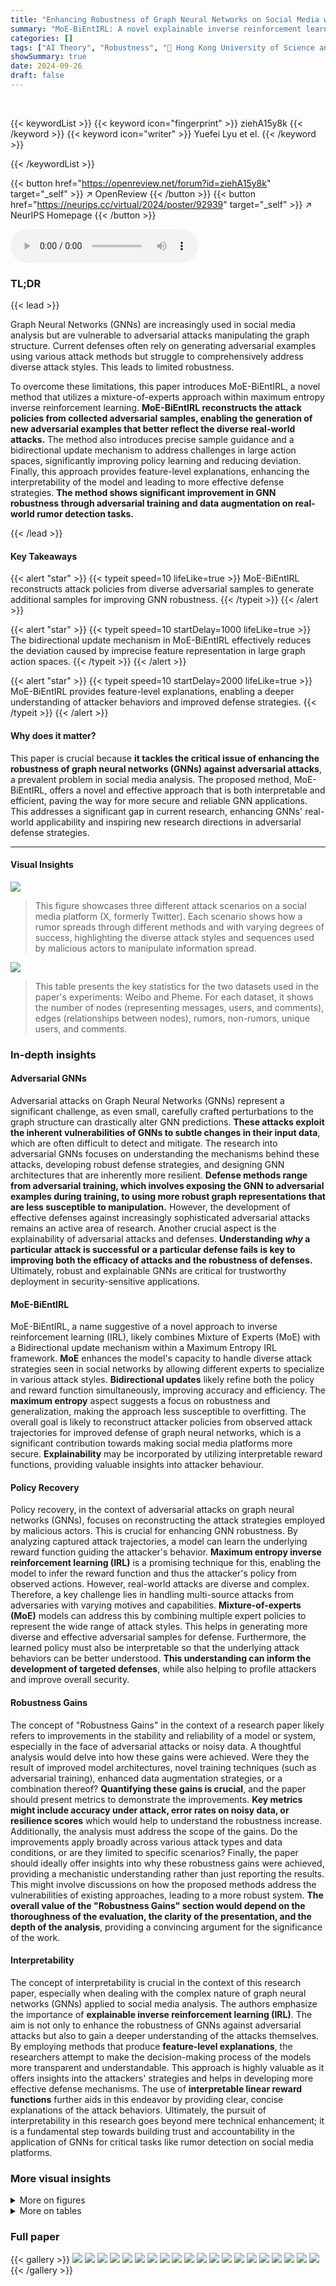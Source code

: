 ```yaml
---
title: "Enhancing Robustness of Graph Neural Networks on Social Media with Explainable Inverse Reinforcement Learning"
summary: "MoE-BiEntIRL: A novel explainable inverse reinforcement learning method enhances GNN robustness against diverse social media attacks by reconstructing attacker policies and generating more robust trai..."
categories: []
tags: ["AI Theory", "Robustness", "🏢 Hong Kong University of Science and Technology",]
showSummary: true
date: 2024-09-26
draft: false
---
```


<br>

{{< keywordList >}}
{{< keyword icon="fingerprint" >}} ziehA15y8k {{< /keyword >}}
{{< keyword icon="writer" >}} Yuefei Lyu et el. {{< /keyword >}}
 
{{< /keywordList >}}

{{< button href="https://openreview.net/forum?id=ziehA15y8k" target="_self" >}}
↗ OpenReview
{{< /button >}}
{{< button href="https://neurips.cc/virtual/2024/poster/92939" target="_self" >}}
↗ NeurIPS Homepage
{{< /button >}}


<audio controls>
    <source src="https://ai-paper-reviewer.com/ziehA15y8k/podcast.wav" type="audio/wav">
    Your browser does not support the audio element.
</audio>


### TL;DR


{{< lead >}}

Graph Neural Networks (GNNs) are increasingly used in social media analysis but are vulnerable to adversarial attacks manipulating the graph structure.  Current defenses often rely on generating adversarial examples using various attack methods but struggle to comprehensively address diverse attack styles.  This leads to limited robustness. 



To overcome these limitations, this paper introduces MoE-BiEntIRL, a novel method that utilizes a mixture-of-experts approach within maximum entropy inverse reinforcement learning. **MoE-BiEntIRL reconstructs the attack policies from collected adversarial samples, enabling the generation of new adversarial examples that better reflect the diverse real-world attacks.**  The method also introduces precise sample guidance and a bidirectional update mechanism to address challenges in large action spaces, significantly improving policy learning and reducing deviation. Finally, this approach provides feature-level explanations, enhancing the interpretability of the model and leading to more effective defense strategies. **The method shows significant improvement in GNN robustness through adversarial training and data augmentation on real-world rumor detection tasks.**

{{< /lead >}}


#### Key Takeaways

{{< alert "star" >}}
{{< typeit speed=10 lifeLike=true >}} MoE-BiEntIRL reconstructs attack policies from diverse adversarial samples to generate additional samples for improving GNN robustness. {{< /typeit >}}
{{< /alert >}}

{{< alert "star" >}}
{{< typeit speed=10 startDelay=1000 lifeLike=true >}} The bidirectional update mechanism in MoE-BiEntIRL effectively reduces the deviation caused by imprecise feature representation in large graph action spaces. {{< /typeit >}}
{{< /alert >}}

{{< alert "star" >}}
{{< typeit speed=10 startDelay=2000 lifeLike=true >}} MoE-BiEntIRL provides feature-level explanations, enabling a deeper understanding of attacker behaviors and improved defense strategies. {{< /typeit >}}
{{< /alert >}}

#### Why does it matter?
This paper is crucial because **it tackles the critical issue of enhancing the robustness of graph neural networks (GNNs) against adversarial attacks**, a prevalent problem in social media analysis.  The proposed method, MoE-BiEntIRL, offers a novel and effective approach that is both interpretable and efficient, paving the way for more secure and reliable GNN applications.  This addresses a significant gap in current research, enhancing GNNs' real-world applicability and inspiring new research directions in adversarial defense strategies.

------
#### Visual Insights



![](https://ai-paper-reviewer.com/ziehA15y8k/figures_1_1.jpg)

> This figure showcases three different attack scenarios on a social media platform (X, formerly Twitter). Each scenario shows how a rumor spreads through different methods and with varying degrees of success, highlighting the diverse attack styles and sequences used by malicious actors to manipulate information spread.





![](https://ai-paper-reviewer.com/ziehA15y8k/tables_7_1.jpg)

> This table presents the key statistics for the two datasets used in the paper's experiments: Weibo and Pheme.  For each dataset, it shows the number of nodes (representing messages, users, and comments), edges (relationships between nodes), rumors, non-rumors, unique users, and comments.





### In-depth insights


#### Adversarial GNNs
Adversarial attacks on Graph Neural Networks (GNNs) represent a significant challenge, as even small, carefully crafted perturbations to the graph structure can drastically alter GNN predictions.  **These attacks exploit the inherent vulnerabilities of GNNs to subtle changes in their input data**, which are often difficult to detect and mitigate.  The research into adversarial GNNs focuses on understanding the mechanisms behind these attacks, developing robust defense strategies, and designing GNN architectures that are inherently more resilient. **Defense methods range from adversarial training, which involves exposing the GNN to adversarial examples during training, to using more robust graph representations that are less susceptible to manipulation.**  However, the development of effective defenses against increasingly sophisticated adversarial attacks remains an active area of research.  Another crucial aspect is the explainability of adversarial attacks and defenses.  **Understanding *why* a particular attack is successful or a particular defense fails is key to improving both the efficacy of attacks and the robustness of defenses.**  Ultimately, robust and explainable GNNs are critical for trustworthy deployment in security-sensitive applications.

#### MoE-BiEntIRL
MoE-BiEntIRL, a name suggestive of a novel approach to inverse reinforcement learning (IRL), likely combines Mixture of Experts (MoE) with a Bidirectional update mechanism within a Maximum Entropy IRL framework.  **MoE** enhances the model's capacity to handle diverse attack strategies seen in social networks by allowing different experts to specialize in various attack styles.  **Bidirectional updates** likely refine both the policy and reward function simultaneously, improving accuracy and efficiency. The **maximum entropy** aspect suggests a focus on robustness and generalization, making the approach less susceptible to overfitting.  The overall goal is likely to reconstruct attacker policies from observed attack trajectories for improved defense of graph neural networks, which is a significant contribution towards making social media platforms more secure.  **Explainability** may be incorporated by utilizing interpretable reward functions, providing valuable insights into attacker behaviour.

#### Policy Recovery
Policy recovery, in the context of adversarial attacks on graph neural networks (GNNs), focuses on reconstructing the attack strategies employed by malicious actors.  This is crucial for enhancing GNN robustness.  By analyzing captured attack trajectories, a model can learn the underlying reward function guiding the attacker's behavior. **Maximum entropy inverse reinforcement learning (IRL)** is a promising technique for this, enabling the model to infer the reward function and thus the attacker's policy from observed actions.  However, real-world attacks are diverse and complex. Therefore, a key challenge lies in handling multi-source attacks from adversaries with varying motives and capabilities. **Mixture-of-experts (MoE)** models can address this by combining multiple expert policies to represent the wide range of attack styles. This helps in generating more diverse and effective adversarial samples for defense.  Furthermore, the learned policy must also be interpretable so that the underlying attack behaviors can be better understood.  **This understanding can inform the development of targeted defenses**, while also helping to profile attackers and improve overall security.

#### Robustness Gains
The concept of "Robustness Gains" in the context of a research paper likely refers to improvements in the stability and reliability of a model or system, especially in the face of adversarial attacks or noisy data.  A thoughtful analysis would delve into how these gains were achieved.  Were they the result of improved model architectures, novel training techniques (such as adversarial training), enhanced data augmentation strategies, or a combination thereof?  **Quantifying these gains is crucial**, and the paper should present metrics to demonstrate the improvements.  **Key metrics might include accuracy under attack, error rates on noisy data, or resilience scores** which would help to understand the robustness increase.  Additionally, the analysis must address the scope of the gains.  Do the improvements apply broadly across various attack types and data conditions, or are they limited to specific scenarios?  Finally, the paper should ideally offer insights into why these robustness gains were achieved, providing a mechanistic understanding rather than just reporting the results.  This might involve discussions on how the proposed methods address the vulnerabilities of existing approaches, leading to a more robust system.  **The overall value of the "Robustness Gains" section would depend on the thoroughness of the evaluation, the clarity of the presentation, and the depth of the analysis**, providing a convincing argument for the significance of the work.

#### Interpretability
The concept of interpretability is crucial in the context of this research paper, especially when dealing with the complex nature of graph neural networks (GNNs) applied to social media analysis.  The authors emphasize the importance of **explainable inverse reinforcement learning (IRL)**. The aim is not only to enhance the robustness of GNNs against adversarial attacks but also to gain a deeper understanding of the attacks themselves. By employing methods that produce **feature-level explanations**, the researchers attempt to make the decision-making process of the models more transparent and understandable. This approach is highly valuable as it offers insights into the attackers' strategies and helps in developing more effective defense mechanisms.  The use of **interpretable linear reward functions** further aids in this endeavor by providing clear, concise explanations of the attack behaviors.  Ultimately, the pursuit of interpretability in this research goes beyond mere technical enhancement; it is a fundamental step towards building trust and accountability in the application of GNNs for critical tasks like rumor detection on social media platforms.


### More visual insights

<details>
<summary>More on figures
</summary>


![](https://ai-paper-reviewer.com/ziehA15y8k/figures_3_1.jpg)

> This figure illustrates the three-stage framework of the proposed MoE-BiEntIRL method: attack, reconstruction, and defense.  The attack stage shows multiple attackers generating various attack trajectories on a social network graph. The reconstruction stage uses a mixture-of-experts (MoE) model and maximum entropy inverse reinforcement learning (EntIRL) to learn the attack policy from the observed trajectories, leveraging precise sample guidance and a bidirectional update mechanism to improve accuracy.  The defense stage utilizes the reconstructed attack policy to generate additional adversarial samples, which are then used for data augmentation and adversarial training of a targeted model, enhancing its robustness against attacks. The top-right corner shows an example of an attack trajectory involving subgraph selection and node manipulation.  The figure provides a comprehensive overview of the proposed methodology for improving the robustness of graph neural networks (GNNs) in social media analysis.


![](https://ai-paper-reviewer.com/ziehA15y8k/figures_6_1.jpg)

> This figure illustrates the proposed MoE-BiEntIRL framework which consists of three main stages: attack, reconstruction, and defense.  The 'attack' stage shows various attackers manipulating the social network graph using different attack methods. The 'reconstruction' stage uses the MoE-BiEntIRL method (mixture-of-experts bidirectional update maximum entropy inverse reinforcement learning) to learn the attack policy from collected attack trajectories. This stage incorporates precise sample guidance and a bidirectional update mechanism to improve the accuracy and efficiency of policy reconstruction. Finally, the 'defense' stage uses the learned attack policy to generate additional adversarial samples to enhance the robustness of the target GNN model through data augmentation and adversarial training.  An example of a specific attack trajectory in a social network is provided in the top right corner.


</details>




<details>
<summary>More on tables
</summary>


![](https://ai-paper-reviewer.com/ziehA15y8k/tables_8_1.jpg)
> This table presents the performance comparison of different inverse reinforcement learning (IRL) methods in reconstructing attack policies.  The performance is measured by the average attack loss (∆LA) over the last 100 episodes of the reconstruction process.  It compares three IRL methods (Apprenticeship, EntIRL, MoE-BiEntIRL) against four attack methods (PRBCD, AdRumor, PageRank, GC-RWCS) at different attack budgets (T=5, T=20) and on different datasets (Weibo, Pheme). A higher ∆LA indicates better performance in approximating the original attack policy.

![](https://ai-paper-reviewer.com/ziehA15y8k/tables_8_2.jpg)
> This table presents the performance of three different inverse reinforcement learning (IRL) methods in reconstructing attack policies.  It compares the performance of Apprenticeship Learning, EntIRL, and the proposed MoE-BiEntIRL on four different types of graph adversarial attacks (PR-BCD, AdRumor-RL, PageRank, GC-RWCS).  The performance is measured using the average ∆LA (attack loss difference) over the last 100 episodes of training for each method and attack type, with higher values representing better performance. A mixture of low and high cost attack samples is also tested for each method.

![](https://ai-paper-reviewer.com/ziehA15y8k/tables_9_1.jpg)
> This table shows the test accuracy decline of a GCN rumor detector on the Weibo dataset after applying different defense methods against various graph adversarial attacks (PageRank, GC-RWCS, PR-BCD, AdRumor-RL).  It compares the accuracy decline without any defense (w/o Def), with data augmentation using expert samples (EDA), data augmentation using samples generated by MoE-BiEntIRL (DA), and adversarial training (AT).  The best and second-best performing methods are highlighted.

![](https://ai-paper-reviewer.com/ziehA15y8k/tables_9_2.jpg)
> This table shows the top 8 most important features for subgraph selection in the Adversarial Rumor-RL attack model, as determined by both expert samples and the learned reward function.  Features are categorized into 'Source Subgraph', 'Destination Subgraph', and a few additional features. Overlapping features between the expert sample analysis and the reward function are highlighted with a gray background. More details on the features themselves are available in Appendix C of the paper.

![](https://ai-paper-reviewer.com/ziehA15y8k/tables_14_1.jpg)
> This table presents the test accuracy decline of a Graph Convolutional Network (GCN) rumor detector on the Weibo dataset under different attack scenarios. It shows the impact of using adversarial samples generated by various methods to improve robustness, along with comparison to the results without using adversarial training and data augmentation.

![](https://ai-paper-reviewer.com/ziehA15y8k/tables_15_1.jpg)
> This table presents the test accuracy decline of a GCN rumor detector on the Weibo dataset with different defense methods against various attack strategies. The results show the accuracy decline when no defense is applied and when various robustness enhancement techniques are used.  The table also highlights the best-performing method(s) for each attack type.

![](https://ai-paper-reviewer.com/ziehA15y8k/tables_16_1.jpg)
> This table compares the time complexity and runtime of three models: MoE-BiEntIRL, Apprenticeship, and EntIRL.  The comparison is broken down into three phases: interaction, reward acquisition, and policy update.  The table shows the time complexity for each phase and the total runtime for experiments performed on Weibo and Pheme datasets with specific parameter values (T=5 and N=3).

</details>




### Full paper

{{< gallery >}}
<img src="https://ai-paper-reviewer.com/ziehA15y8k/1.png" class="grid-w50 md:grid-w33 xl:grid-w25" />
<img src="https://ai-paper-reviewer.com/ziehA15y8k/2.png" class="grid-w50 md:grid-w33 xl:grid-w25" />
<img src="https://ai-paper-reviewer.com/ziehA15y8k/3.png" class="grid-w50 md:grid-w33 xl:grid-w25" />
<img src="https://ai-paper-reviewer.com/ziehA15y8k/4.png" class="grid-w50 md:grid-w33 xl:grid-w25" />
<img src="https://ai-paper-reviewer.com/ziehA15y8k/5.png" class="grid-w50 md:grid-w33 xl:grid-w25" />
<img src="https://ai-paper-reviewer.com/ziehA15y8k/6.png" class="grid-w50 md:grid-w33 xl:grid-w25" />
<img src="https://ai-paper-reviewer.com/ziehA15y8k/7.png" class="grid-w50 md:grid-w33 xl:grid-w25" />
<img src="https://ai-paper-reviewer.com/ziehA15y8k/8.png" class="grid-w50 md:grid-w33 xl:grid-w25" />
<img src="https://ai-paper-reviewer.com/ziehA15y8k/9.png" class="grid-w50 md:grid-w33 xl:grid-w25" />
<img src="https://ai-paper-reviewer.com/ziehA15y8k/10.png" class="grid-w50 md:grid-w33 xl:grid-w25" />
<img src="https://ai-paper-reviewer.com/ziehA15y8k/11.png" class="grid-w50 md:grid-w33 xl:grid-w25" />
<img src="https://ai-paper-reviewer.com/ziehA15y8k/12.png" class="grid-w50 md:grid-w33 xl:grid-w25" />
<img src="https://ai-paper-reviewer.com/ziehA15y8k/13.png" class="grid-w50 md:grid-w33 xl:grid-w25" />
<img src="https://ai-paper-reviewer.com/ziehA15y8k/14.png" class="grid-w50 md:grid-w33 xl:grid-w25" />
<img src="https://ai-paper-reviewer.com/ziehA15y8k/15.png" class="grid-w50 md:grid-w33 xl:grid-w25" />
<img src="https://ai-paper-reviewer.com/ziehA15y8k/16.png" class="grid-w50 md:grid-w33 xl:grid-w25" />
<img src="https://ai-paper-reviewer.com/ziehA15y8k/17.png" class="grid-w50 md:grid-w33 xl:grid-w25" />
<img src="https://ai-paper-reviewer.com/ziehA15y8k/18.png" class="grid-w50 md:grid-w33 xl:grid-w25" />
<img src="https://ai-paper-reviewer.com/ziehA15y8k/19.png" class="grid-w50 md:grid-w33 xl:grid-w25" />
<img src="https://ai-paper-reviewer.com/ziehA15y8k/20.png" class="grid-w50 md:grid-w33 xl:grid-w25" />
{{< /gallery >}}